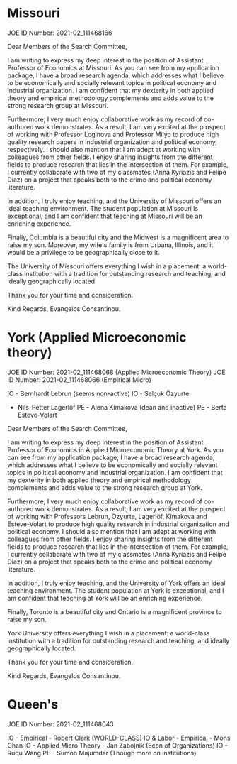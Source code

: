 # Missouri
JOE ID Number: 2021-02_111468166

Dear Members of the Search Committee,

I am writing to express my deep interest in the position of Assistant Professor of Economics at Missouri. As you can see from my application package, I have a broad research agenda, which addresses what I believe to be economically and socially relevant topics in political economy and industrial organization.  I am confident that my dexterity in both applied theory and empirical methodology complements and adds value to the strong research group at Missouri.

Furthermore, I very much enjoy collaborative work as my record of co-authored work demonstrates. As a result, I am very excited at the prospect of working with Professor Loginova and Professor Milyo to produce high quality research papers in industrial organization and political economy, respectively. I should also mention that I am adept at working with colleagues from other fields. I enjoy sharing insights from the different fields to produce research that lies in the intersection of them. For example, I currently collaborate with two of my classmates (Anna Kyriazis and Felipe Diaz) on a project that speaks both to the crime and political economy literature.

In addition, I truly enjoy teaching, and the University of Missouri offers an ideal teaching environment. The student population at Missouri is exceptional, and I am confident that teaching at Missouri will be an enriching experience.

Finally, Columbia is a beautiful city and the Midwest is a magnificent area to raise my son. Moreover, my wife's family is from Urbana, Illinois, and it would be a privilege to be geographically close to it.

The University of Missouri offers everything I wish in a placement: a world-class institution with a tradition for outstanding research and teaching, and ideally geographically located.

Thank you for your time and consideration.

Kind Regards,
Evangelos Consantinou.


# York (Applied Microeconomic theory)
JOE ID Number: 2021-02_111468068 (Applied Microeconomic Theory)
JOE ID Number: 2021-02_111468066 (Empirical Micro)

IO - Bernhardt Lebrun (seems non-active)
IO - Selçuk Özyurte
- Nils-Petter Lagerlöf
PE - Alena Kimakova (dean and inactive)
PE - Berta Esteve-Volart

Dear Members of the Search Committee,

I am writing to express my deep interest in the position of Assistant Professor of Economics in Applied Microeconomic Theory at York. As you can see from my application package, I have a broad research agenda, which addresses what I believe to be economically and socially relevant topics in political economy and industrial organization. I am confident that my dexterity in both applied theory and empirical methodology complements and adds value to the strong research group at York.

Furthermore, I very much enjoy collaborative work as my record of co-authored work demonstrates. As a result, I am very excited at the prospect of working with Professors Lebrun, Özyurte, Lagerlöf, Kimakova and Esteve-Volart to produce high quality research in industrial organization and political economy. I should also mention that I am adept at working with colleagues from other fields. I enjoy sharing insights from the different fields to produce research that lies in the intersection of them. For example, I currently collaborate with two of my classmates (Anna Kyriazis and Felipe Diaz) on a project that speaks both to the crime and political economy literature.

In addition, I truly enjoy teaching, and the University of York offers an ideal teaching environment. The student population at York is exceptional, and I am confident that teaching at York will be an enriching experience.

Finally, Toronto is a beautiful city and Ontario is a magnificent province to raise my son.

York University offers everything I wish in a placement: a world-class institution with a tradition for outstanding research and teaching, and ideally geographically located.

Thank you for your time and consideration.

Kind Regards,
Evangelos Consantinou.


# Queen's
JOE ID Number: 2021-02_111468043

IO - Empirical - Robert Clark (WORLD-CLASS)
IO & Labor - Empirical - Mons Chan
IO - Applied Micro Theory - Jan Zabojnik (Econ of Organizations)
IO - Ruqu Wang
PE - Sumon Majumdar (Though more on institutions)
